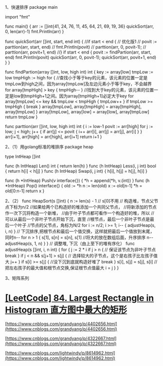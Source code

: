 1、快速排序
package main

import "fmt"

func main() {
    arr := []int{41, 24, 76, 11, 45, 64, 21, 69, 19, 36}
    quickSort(arr, 0, len(arr)-1)
    fmt.Println(arr)
}

func quickSort(arr []int, start, end int) {
    //if start < end { // 优化版1
    //    povit := parttion(arr, start, end)
    //    fmt.Println(povit)
    //    parttion(arr, 0, povit-1);
    //    parttion(arr, povit+1, end)
    //}
    if start < end {
        povit := findPartion(arr, start, end)
        fmt.Println(povit)
        quickSort(arr, 0, povit-1);
        quickSort(arr, povit+1, end)
    }
}

func findPartion(array []int, low, high int) int {
    key := array[low]
    tmpLow := low
    tmpHigh := high
    for {
        //查找小于等于key的元素，该元素的位置一定是tmpLow到high之间，因为array[tmpLow]及左边元素小于等于key，不会越界
        for array[tmpHigh] > key {
            tmpHigh--
        }
        //找到大于key的元素，该元素的位置一定是low到tmpHigh+1之间。因为array[tmpHigh+1]必定大于key
        for array[tmpLow] <= key && tmpLow < tmpHigh {
            tmpLow++
        }
        if tmpLow >= tmpHigh {
            break
        }
        array[tmpLow], array[tmpHigh] = array[tmpHigh], array[tmpLow]
    }
    array[tmpLow], array[low] = array[low], array[tmpLow]
    return tmpLow
}

func parttion(arr []int, low, high int) int {
    i := low-1
    povit := arr[high]
    for j := low; j < high; j++ {
        if arr[j] <= povit {
            i++
            arr[i], arr[j] = arr[j], arr[i]
        }
    }
    arr[i+1], arr[high] = arr[high], arr[i+1]
    return i+1
}

2、（1）用golang标准的堆排序
package heap

type IntHeap []int

func (h IntHeap) Len() int {
    return len(h)
}
func (h IntHeap) Less(i, j int) bool {
    return h[i] < h[j]
}
func (h IntHeap) Swap(i, j int) {
    h[i], h[j] = h[j], h[i]
}

func (h *IntHeap) Push(v interface{}) {
    *h = append(*h, v.(int))
}
func (h *IntHeap) Pop() interface{} {
    old := *h
    n := len(old)
    x := old[n-1]
    *h = old[0:n-1]
    return x
}

2、（2）
func HeapSort(s []int) {
    n := len(s) - 1 // s[0]不用
    // 构造堆，节点父节点下标为n/2
    //如果给两个已构造好的堆添加一个共同父节点，
    //将新添加的节点作一次下沉将构造一个新堆，
    //由于叶子节点都可看作一个构造好的堆，所以
    //可以从最后一个非叶子节点开始下沉，直至
    //根节点，最后一个非叶子节点是最后一个叶子
    //节点的父节点，角标为N/2
    for i := n/2; i >= 1; i-- {
        adjustHeap(s, i, n)
    }
    // 下沉排序,把根节点和最后一个值交换，这样就把最后一个值放到末尾，同时n--
    for n > 1 {
        s[1], s[n] = s[n], s[1] //将大的放在数组后面，升序排序
        n--
        adjustHeap(s, 1, n)
    }
}
// 调整堆, 下沉（由上至下的堆有序化）
func adjustHeap(s []int, i, n int) {
    for {
        j := 2 * i
        if j > n { // 保证该节点为非叶子节点
            break
        }
        if j < n && s[j+1] > s[j] { // 选择较大的子节点，这个是右孩子比左孩子值大
            j++
        }
        if s[i] >= s[j] { //没下沉到底就构造好堆了
            break
        }
        s[i], s[j] = s[j], s[i] // 把左右孩子的最大值和根节点交换,保证根节点值最大
        i = j
    }
}

3、矩阵系列

# [[LeetCode] 84. Largest Rectangle in Histogram 直方图中最大的矩形](https://www.cnblogs.com/grandyang/p/4322653.html)

[https://www.cnblogs.com/grandyang/p/4402656.html](https://www.cnblogs.com/grandyang/p/4402656.html)

[https://www.cnblogs.com/grandyang/p/4322667.html](https://www.cnblogs.com/grandyang/p/4322667.html)

[https://www.cnblogs.com/lightwindy/p/8614962.html](https://www.cnblogs.com/lightwindy/p/8614962.html)
